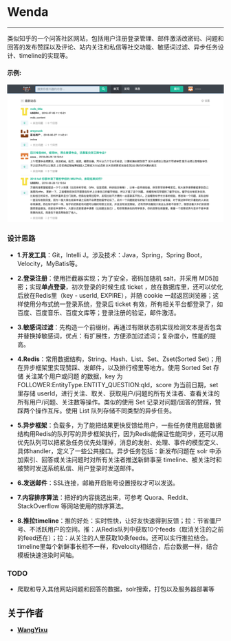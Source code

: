# Wenda
-------------

类似知乎的一个问答社区网站，包括用户注册登录管理、邮件激活改密码、问题和回答的发布赞踩以及评论、站内关注和私信等社交功能、敏感词过滤、异步任务设计、timeline的实现等。

#### 示例:  

![image](example.png)

### 设计思路

- **1.开发工具**：Git，Intelli J。涉及技术：Java，Spring，Spring Boot，Velocity，MyBatis等。

- **2.登录注册**：使用拦截器实现；为了安全，密码加随机 salt，并采用 MD5加密；实现**单点登录**，初次登录的时候生成 ticket ，放在数据库里，还可以优化后放在Redis里（key - userId, EXPIRE），并随 cookie 一起返回浏览器；这样使用分布式统一登录系统，登录后 ticket 有效，所有相关平台都登录了，如百度、百度音乐、百度文库等；登录注册的验证，邮件激活。

- **3.敏感词过滤**：先构造一个前缀树，再通过有限状态机实现检测文本是否包含并替换掉敏感词，优点：有扩展性，方便添加过滤词；复杂度小，性能的提高。

- **4.Redis**：常用数据结构，String、Hash、List、Set、Zset(Sorted Set)；用在异步框架里实现赞踩、发邮件，以及排行榜里等地方。使用 Sorted Set 存储 关注某个用户或问题 的数据，key 为 FOLLOWER:EntityType.ENTITY_QUESTION:qId，score 为当前日期，set 里存储 userId，进行关注、取关、获取用户/问题的所有关注者、查看关注的所有用户/问题、关注数等操作。类似的使用 Set 记录对问题/回答的赞踩，赞踩两个操作互斥。使用 List 队列存储不同类型的异步任务。

- **5.异步框架**：负载多，为了能把结果更快反馈给用户，一些任务使用底层数据结构用Redis的队列写的异步框架执行，因为Redis能保证性能同步，还可以用优先队列可以把紧急任务优先处理掉，消息的发射、处理、事件的模型定义、具体handler，定义了一些公共接口。异步任务包括：新发布问题在 solr 中添加索引、回答或关注问题时对所有关注者推送新鲜事至 timeline、被关注时和被赞时发送系统私信、用户登录时发送邮件。

- **6.发送邮件**：SSL连接，邮箱开启账号设置授权才可以发送。

- **7.内容排序算法**：把好的内容挑选出来，可参考 Quora、Reddit、StackOverflow 等网站使用的排序算法。

- **8.推拉timeline**：推的好处：实时性快，让好友快速得到反馈；拉：节省僵尸号、不活跃用户的空间。推：从Redis队列中获取10个feeds（取消关注的之前的feed还在）；拉：从关注的人里获取10条feeds。还可以实行推拉结合。timeline里每个新鲜事长相不一样，和velocity相结合，后台数据一样，结合模板快速渲染时间轴。

### TODO

- 爬取和导入其他网站问题和回答的数据，solr搜索，打包以及服务器部署等

## 关于作者

* **[WangYixu](wangyixu.github.io)**
